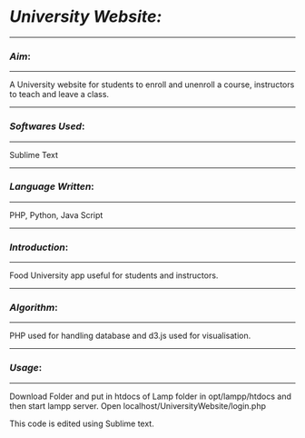 # ***University Website:***

----------
### *Aim*:

----------


A University website for students to enroll and unenroll a course, instructors to teach and leave a class.


-------------
### *Softwares Used*:

-------------
Sublime Text


-------------
### *Language Written*:

-------------
PHP, Python, Java Script


-------------
### *Introduction*:

-------------
Food University app useful for students and instructors.


-------------
### *Algorithm*:

-------------
PHP used for handling database and d3.js used for visualisation.

-------------
### *Usage*:

-------------
Download Folder and put in htdocs of Lamp folder in opt/lampp/htdocs and then start lampp server. Open localhost/UniversityWebsite/login.php

This code is edited using Sublime text.
